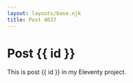 ```yaml
---
layout: layouts/base.njk
title: Post 4637
---
```


# Post {{ id }}

This is post {{ id }} in my Eleventy project.

